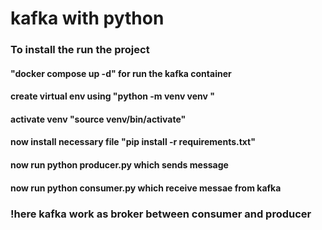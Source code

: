 # kafka with python 

### To install the run the project 

#### "docker compose up -d" for run the kafka container 
#### create virtual env using "python -m venv venv "
#### activate venv "source venv/bin/activate"
#### now install necessary file "pip install -r requirements.txt"
#### now run python producer.py which sends message 
#### now run python consumer.py which receive messae from kafka 

### !here kafka work as broker between consumer and producer 
